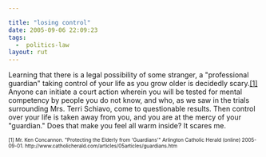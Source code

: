 ```yaml
---

title: "losing control"
date: 2005-09-06 22:09:23
tags:
  -  politics-law
layout: rut
---
```


<p>Learning that there is a legal possibility of some stranger, a "professional guardian" taking control of your life as you grow older is decidedly scary.<a href="http://www.catholicherald.com/articles/05articles/guardians.htm">[1]</a> Anyone can initiate a court action wherein you will be tested for mental competency by people you do not know, and who, as we saw in the trials surrounding Mrs. Terri Schiavo, come to questionable results.  Then control over your life is taken away from you, and you are at the mercy of your "guardian."  Does that make you feel all warm inside?  It scares me.</p>  <font size="-2"> [1] Mr. Ken Concannon.  "Protecting the Elderly from 'Guardians'" Arlington Catholic Herald (online) 2005-09-01. http://www.catholicherald.com/articles/05articles/guardians.htm  </font>


